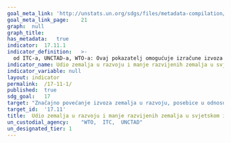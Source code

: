 ```yaml
---	
goal_meta_link:	'http://unstats.un.org/sdgs/files/metadata-compilation/Metadata-Goal-17.pdf'
goal_meta_link_page:	21
graph:	null
graph_title:	
has_metadata:	true
indicator:	17.11.1
indicator_definition:	>-
  od ITC-a, UNCTAD-a, WTO-a: Ovaj pokazatelj omogućuje izračune izvoza roba i usluga zemalja u razvoju i manje razvijenih zemalja u ostatak svijeta. Jedinica mjere mogla bi biti u % (udio zemalja u razvoju i manje razvijenih zemalja u svjetskom izvozu) ili alternativno u vrijednosti (tj. ‘000 USD). Druga mogućnost, te kako bi se odrazila dvostruka svrha cilja (tj. povećanje izvoza zemalja u razvoju - / udvostručenje udjela manje razvijenih zemalja u svjetskom izvozu) jest izračunavanje dva različita pokazatelja iz istih podataka, i to: (1) udio manje razvijenih zemalja u svjetskom izvozu (u %), (2) izvoz zemalja u razvoju (u vrijednostima). Pokazatelj neće uključivati izvoz nafte i oružja. Od UPU-a: Tokovi e-trgovine zemalja u razvoju i manje razvijenih zemalja na razini izvoza (količine i-/-ili vrijednosti, te po proizvodu): ovaj bi pokazatelj bio indeks količine ili vrijednosti međunarodnih tokova e-trgovine iz zemalja u razvoju i manje razvijenih zemalja u ostatak svijeta. Međunarodni poštanski i paketni tokovi predstavljali bi međunarodne tokove e-trgovine, budući da se ekosustav e-trgovine snažno oslanja na međunarodnu poštansku infrastrukturu i infrastrukturu ekspresne dostave za transportiranje pošiljaka vezanih uz e-trgovinu.
indicator_name:	Udio zemalja u razvoju i manje razvijenih zemalja u svjetskom izvozu 
indicator_variable:	null
layout:	indicator
permalink:	/17-11-1/
published:	true
sdg_goal:	17
target:	"Značajno povećanje izvoza zemalja u razvoju, posebice u odnosu na udvostručavanje udjela manje razvijenih zemalja u svjetskom izvozu do 2020."
target_id:	'17.11'
title:	Udio zemalja u razvoju i manje razvijenih zemalja u svjetskom izvozu
un_custodial_agency:	"WTO,  ITC,  UNCTAD"
un_designated_tier:	1
---	
```

